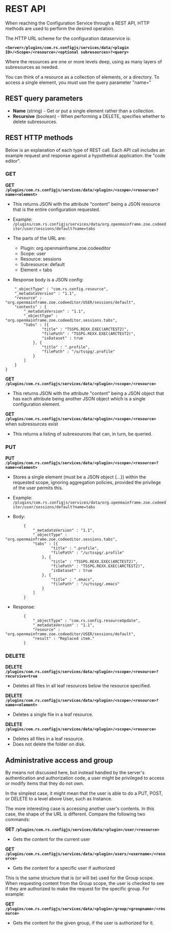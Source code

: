 
# REST API

When reaching the Configuration Service through a REST API, HTTP methods are used to perform the desired operation.

The HTTP URL scheme for the configuration dataservice is: 

**`<Server>/plugins/com.rs.configjs/services/data/<plugin ID>/<Scope>/<resource>/<optional subresources>?<query>`**

Where the resources are one or more levels deep, using as many layers of subresources as needed.

You can think of a resource as a collection of elements, or a directory. To access a single element, you must use the query parameter "name="

 
## REST query parameters
* **Name** (string) - Get or put a single element rather than a collection.
* **Recursive** (boolean) - When performing a DELETE, specifies whether to delete subresources.

 
## REST HTTP methods
Below is an explanation of each type of REST call.
Each API call includes an example request and response against a hypothetical application: the "code editor".

### GET
**GET `/plugins/com.rs.configjs/services/data/<plugin>/<scope>/<resource>?name=<element>`**
  * This returns JSON with the attribute "content" being a JSON resource that is the entire configuration requested.
  * Example: ```/plugins/com.rs.configjs/services/data/org.openmainframe.zoe.codeeditor/user/sessions/default?name=tabs```
  * The parts of the URL are:
    * Plugin: org.openmainframe.zoe.codeeditor
    * Scope: user
    * Resource: sessions
    * Subresource: default
    * Element = tabs

  * Response body is a JSON config:
```{
	"_objectType" : "com.rs.config.resource",
	"_metadataVersion" : "1.1",
	"resource" : "org.openmainframe.zoe.codeeditor/USER/sessions/default",
	"contents" : {
		"_metadataVersion" : "1.1",
		"_objectType" : "org.openmainframe.zoe.codeeditor.sessions.tabs",
		"tabs" : [{
				"title" : "TSSPG.REXX.EXEC(ARCTEST2)",
				"filePath" : "TSSPG.REXX.EXEC(ARCTEST2)",
				"isDataset" : true
			}, {
				"title" : ".profile",
				"filePath" : "/u/tsspg/.profile"
			}
		]
	}
}
```

**GET `/plugins/com.rs.configjs/services/data/<plugin>/<scope>/<resource>`**
  * This returns JSON with the attribute "content" being a JSON object that has each attribute being another JSON object which is a single configuration element.

**GET `/plugins/com.rs.configjs/services/data/<plugin>/<scope>/<resource>`** when subresources exist
  * This returns a listing of subresources that can, in turn, be queried.

### PUT

**PUT `/plugins/com.rs.configjs/services/data/<plugin>/<scope>/<resource>?name=<element>`**
  * Stores a single element (must be a JSON object {...}) within the requested scope, ignoring aggregation policies, provided the privilege of the user permits this.

  * Example: ```/plugins/com.rs.configjs/services/data/org.openmainframe.zoe.codeeditor/user/sessions/default?name=tabs```
  * Body:
```
        {
        	"_metadataVersion" : "1.1",
        	"_objectType" : "org.openmainframe.zoe.codeeditor.sessions.tabs",
        	"tabs" : [{
        			"title" : ".profile",
        			"filePath" : "/u/tsspg/.profile"
        		}, {
        			"title" : "TSSPG.REXX.EXEC(ARCTEST2)",
        			"filePath" : "TSSPG.REXX.EXEC(ARCTEST2)",
        			"isDataset" : true
        		}, {
        			"title" : ".emacs",
        			"filePath" : "/u/tsspg/.emacs"
        		}
        	]
        }
```
  * Response:
```
        {
        	"_objectType" : "com.rs.config.resourceUpdate",
        	"_metadataVersion" : "1.1",
        	"resource" : "org.openmainframe.zoe.codeeditor/USER/sessions/default",
        	"result" : "Replaced item."
        }
```

### DELETE

**DELETE `/plugins/com.rs.configjs/services/data/<plugin>/<scope>/<resource>?recursive=true`**
  * Deletes all files in all leaf resources below the resource specified.

**DELETE `/plugins/com.rs.configjs/services/data/<plugin>/<scope>/<resource>?name=<element>`**
  * Deletes a single file in a leaf resource.

**DELETE `/plugins/com.rs.configjs/services/data/<plugin>/<scope>/<resource>`**
  * Deletes all files in a leaf resource.
  * Does not delete the folder on disk.


## Administrative access and group

By means not discussed here, but instead handled by the server's authentication and authorization code, a user might be privileged to access or modify items that they do not own.

In the simplest case, it might mean that the user is able to do a PUT, POST, or DELETE to a level above User, such as Instance.

The more interesting case is accessing another user's contents. In this case, the shape of the URL is different. Compare the following two commands:

**GET `/plugins/com.rs.configjs/services/data/<plugin>/user/<resource>`**
  *  Gets the content for the current user

**GET `/plugins/com.rs.configjs/services/data/<plugin>/users/<username>/<resource>`**
  *  Gets the content for a specific user if authorized

This is the same structure that is (or will be) used for the Group scope. When requesting content from the Group scope, the user is checked to see if they are authorized to make the request for the specific group. For example:

**GET `/plugins/com.rs.configjs/services/data/<plugin>/group/<groupname>/<resource>`**
  * Gets the content for the given group, if the user is authorized for it.